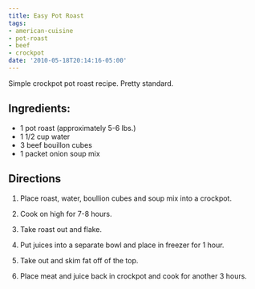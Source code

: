 ```yaml
---
title: Easy Pot Roast
tags:
- american-cuisine
- pot-roast
- beef
- crockpot
date: '2010-05-18T20:14:16-05:00'
---
```

Simple crockpot pot roast recipe. Pretty standard.

## Ingredients:

* 1 pot roast (approximately 5-6 lbs.)  
* 1 1/2 cup water 
* 3 beef bouillon cubes
* 1 packet onion soup mix

## Directions

1. Place roast, water, boullion cubes and soup mix into a crockpot.

1. Cook on high for 7-8 hours.

1. Take roast out and flake.

1. Put juices into a separate bowl and place in freezer for 1 hour.

1. Take out and skim fat off of the top.

1. Place meat and juice back in crockpot and cook for another 3 hours.
